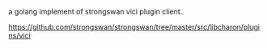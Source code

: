a golang implement of strongswan vici plugin client.

https://github.com/strongswan/strongswan/tree/master/src/libcharon/plugins/vici